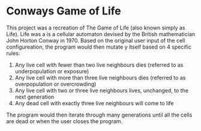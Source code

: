 # Conways Game of Life

This project was a recreation of The Game of Life (also known simply as Life). Life was a is a cellular automaton devised by the British mathematician John Horton Conway in 1970. Based on the original user input of the cell configureation, the program would then mutate y itself based on 4 specific rules:

1. Any live cell with fewer than two live neighbours dies (referred to as underpopulation or exposure)
2. Any live cell with more than three live neighbours dies (referred to as overpopulation or overcrowding)
3. Any live cell with two or three live neighbours lives, unchanged, to the next generation
4. Any dead cell with exactly three live neighbours will come to life

The program would then iterate through many generations until all the cells are dead or when the user closes the program. 
